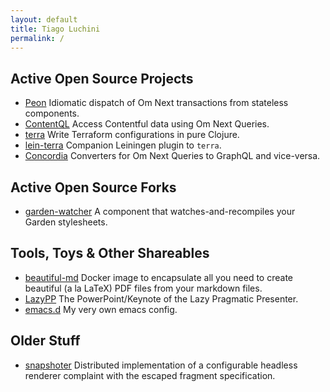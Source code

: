 ```yaml
---
layout: default
title: Tiago Luchini
permalink: /
---
```


## [](#active-oss)Active Open Source Projects

* [Peon](https://github.com/luchiniatwork/peon) Idiomatic dispatch of Om Next transactions from stateless components.
* [ContentQL](https://github.com/luchiniatwork/contentql) Access Contentful data using Om Next Queries.
* [terra](https://github.com/luchiniatwork/terra) Write Terraform configurations in pure Clojure.
* [lein-terra](https://github.com/luchiniatwork/lein-terra) Companion Leiningen plugin to `terra`.
* [Concordia](https://github.com/luchiniatwork/concordia) Converters for Om Next Queries to GraphQL and vice-versa.

## [](#active-forks)Active Open Source Forks

* [garden-watcher](https://github.com/luchiniatwork/garden-watcher) A component that watches-and-recompiles your Garden stylesheets.

## [](#tools-and-toys)Tools, Toys & Other Shareables

* [beautiful-md](https://github.com/luchiniatwork/beautiful-md) Docker image to encapsulate all you need to create beautiful (a la LaTeX) PDF files from your markdown files.
* [LazyPP](https://github.com/luchiniatwork/lazypp) The PowerPoint/Keynote of the Lazy Pragmatic Presenter.
* [emacs.d](https://github.com/luchiniatwork/emacs.d) My very own emacs config.

## Older Stuff

* [snapshoter](https://github.com/luchiniatwork/snapshoter) Distributed implementation of a configurable headless renderer complaint with the escaped fragment specification.
